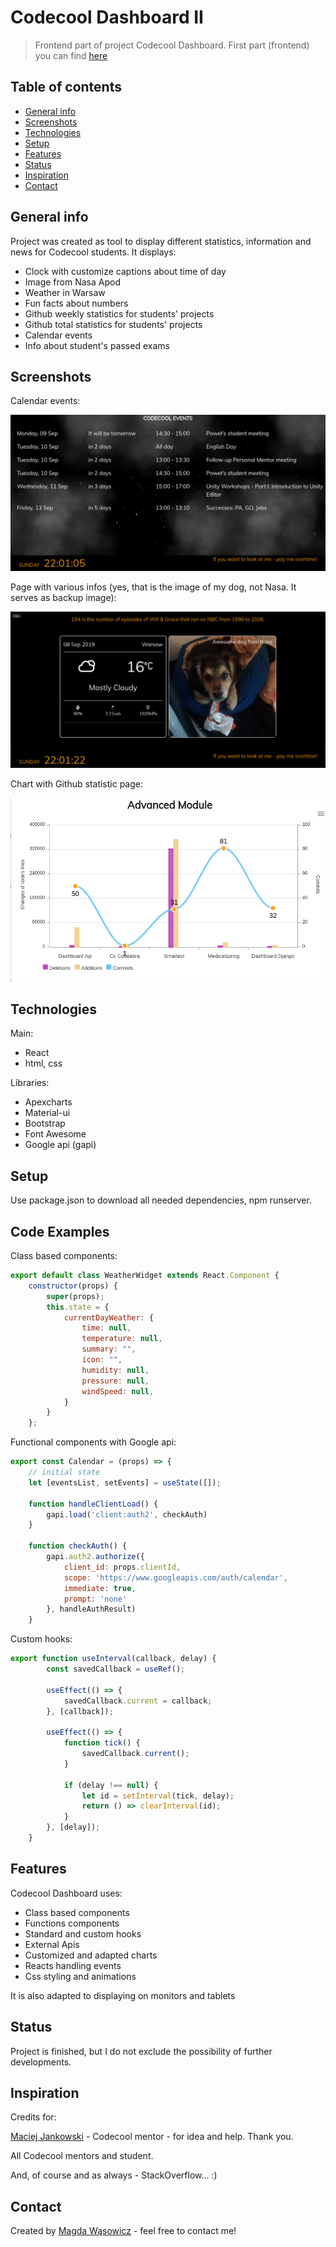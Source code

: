 # Codecool Dashboard II
> Frontend part of project Codecool Dashboard.
First part (frontend) you can find [here](https://github.com/magg666/dashboard-django)

## Table of contents
* [General info](#general-info)
* [Screenshots](#screenshots)
* [Technologies](#technologies)
* [Setup](#setup)
* [Features](#features)
* [Status](#status)
* [Inspiration](#inspiration)
* [Contact](#contact)

## General info
Project was created as tool to display different statistics, information and news for Codecool students.
It displays:
* Clock with customize captions about time of day
* Image from Nasa Apod
* Weather in Warsaw
* Fun facts about numbers
* Github weekly statistics for students' projects
* Github total statistics for students' projects
* Calendar events
* Info about student's passed exams

## Screenshots
Calendar events:

![Calendar page](./dashboard-f1.png)

Page with various infos (yes, that is the image of my dog, not Nasa. It serves as backup image):

![Info page](./dashboard-f2.png)

Chart with Github statistic page:

![Chart page](./dashboard-f3.png)

## Technologies
Main:
* React
* html, css

Libraries:
* Apexcharts
* Material-ui
* Bootstrap
* Font Awesome
* Google api (gapi)


## Setup
Use package.json to download all needed dependencies, npm runserver.

## Code Examples
Class based components:
```javascript
export default class WeatherWidget extends React.Component {
    constructor(props) {
        super(props);
        this.state = {
            currentDayWeather: {
                time: null,
                temperature: null,
                summary: "",
                icon: "",
                humidity: null,
                pressure: null,
                windSpeed: null,
            }
        }
    };
```
Functional components with Google api:
```javascript
export const Calendar = (props) => {
    // initial state
    let [eventsList, setEvents] = useState([]);

    function handleClientLoad() {
        gapi.load('client:auth2', checkAuth)
    }

    function checkAuth() {
        gapi.auth2.authorize({
            client_id: props.clientId,
            scope: 'https://www.googleapis.com/auth/calendar',
            immediate: true,
            prompt: 'none'
        }, handleAuthResult)
    }
```
Custom hooks:
```javascript
export function useInterval(callback, delay) {
        const savedCallback = useRef();

        useEffect(() => {
            savedCallback.current = callback;
        }, [callback]);

        useEffect(() => {
            function tick() {
                savedCallback.current();
            }

            if (delay !== null) {
                let id = setInterval(tick, delay);
                return () => clearInterval(id);
            }
        }, [delay]);
    }
```

## Features
Codecool Dashboard uses:
* Class based components
* Functions components
* Standard and custom hooks
* External Apis
* Customized and adapted charts
* Reacts handling events
* Css styling and animations

It is also adapted to displaying on monitors and tablets

## Status
Project is finished, but I do not exclude the possibility of further developments.

## Inspiration
Credits for:

[Maciej Jankowski](https://github.com/maciejjankowski) - Codecool mentor - for idea and help. Thank you.

All Codecool mentors and student.

And, of course and as always - StackOverflow... :)

## Contact
Created by [Magda Wąsowicz](mailto:mw23127@gmail.com) - feel free to contact me!
